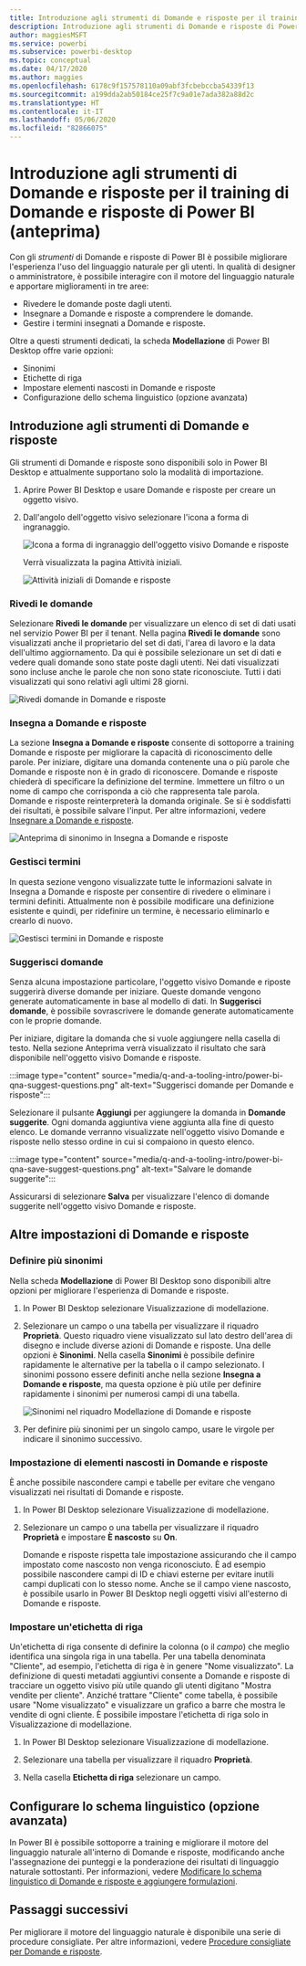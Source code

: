 ```yaml
---
title: Introduzione agli strumenti di Domande e risposte per il training di Domande e risposte di Power BI (anteprima)
description: Introduzione agli strumenti di Domande e risposte di Power BI
author: maggiesMSFT
ms.service: powerbi
ms.subservice: powerbi-desktop
ms.topic: conceptual
ms.date: 04/17/2020
ms.author: maggies
ms.openlocfilehash: 6178c9f157578110a09abf3fcbebccba54339f13
ms.sourcegitcommit: a199dda2ab50184ce25f7c9a01e7ada382a88d2c
ms.translationtype: HT
ms.contentlocale: it-IT
ms.lasthandoff: 05/06/2020
ms.locfileid: "82866075"
---
```

# <a name="intro-to-qa-tooling-to-train-power-bi-qa-preview"></a>Introduzione agli strumenti di Domande e risposte per il training di Domande e risposte di Power BI (anteprima)

Con gli *strumenti* di Domande e risposte di Power BI è possibile migliorare l'esperienza l'uso del linguaggio naturale per gli utenti. In qualità di designer o amministratore, è possibile interagire con il motore del linguaggio naturale e apportare miglioramenti in tre aree: 

- Rivedere le domande poste dagli utenti.
- Insegnare a Domande e risposte a comprendere le domande.
- Gestire i termini insegnati a Domande e risposte.

Oltre a questi strumenti dedicati, la scheda **Modellazione** di Power BI Desktop offre varie opzioni:  

- Sinonimi
- Etichette di riga
- Impostare elementi nascosti in Domande e risposte
- Configurazione dello schema linguistico (opzione avanzata)

## <a name="get-started-with-qa-tooling"></a>Introduzione agli strumenti di Domande e risposte

Gli strumenti di Domande e risposte sono disponibili solo in Power BI Desktop e attualmente supportano solo la modalità di importazione.

1. Aprire Power BI Desktop e usare Domande e risposte per creare un oggetto visivo. 
2. Dall'angolo dell'oggetto visivo selezionare l'icona a forma di ingranaggio. 

    ![Icona a forma di ingranaggio dell'oggetto visivo Domande e risposte](media/q-and-a-tooling-intro/qna-visual-gear.png)

    Verrà visualizzata la pagina Attività iniziali.  

    ![Attività iniziali di Domande e risposte](media/q-and-a-tooling-intro/qna-tooling-dialog.png)

### <a name="review-questions"></a>Rivedi le domande

Selezionare **Rivedi le domande** per visualizzare un elenco di set di dati usati nel servizio Power BI per il tenant. Nella pagina **Rivedi le domande** sono visualizzati anche il proprietario del set di dati, l'area di lavoro e la data dell'ultimo aggiornamento. Da qui è possibile selezionare un set di dati e vedere quali domande sono state poste dagli utenti. Nei dati visualizzati sono incluse anche le parole che non sono state riconosciute. Tutti i dati visualizzati qui sono relativi agli ultimi 28 giorni.

![Rivedi domande in Domande e risposte](media/q-and-a-tooling-intro/qna-tooling-review-questions.png)

### <a name="teach-qa"></a>Insegna a Domande e risposte

La sezione **Insegna a Domande e risposte** consente di sottoporre a training Domande e risposte per migliorare la capacità di riconoscimento delle parole. Per iniziare, digitare una domanda contenente una o più parole che Domande e risposte non è in grado di riconoscere. Domande e risposte chiederà di specificare la definizione del termine. Immettere un filtro o un nome di campo che corrisponda a ciò che rappresenta tale parola. Domande e risposte reinterpreterà la domanda originale. Se si è soddisfatti dei risultati, è possibile salvare l'input. Per altre informazioni, vedere [Insegnare a Domande e risposte](q-and-a-tooling-teach-q-and-a.md).

![Anteprima di sinonimo in Insegna a Domande e risposte](media/q-and-a-tooling-intro/qna-tooling-teach-fixpreview.png)

### <a name="manage-terms"></a>Gestisci termini

In questa sezione vengono visualizzate tutte le informazioni salvate in Insegna a Domande e risposte per consentire di rivedere o eliminare i termini definiti. Attualmente non è possibile modificare una definizione esistente e quindi, per ridefinire un termine, è necessario eliminarlo e crearlo di nuovo.

![Gestisci termini in Domande e risposte](media/q-and-a-tooling-intro/qna-manage-terms.png)

### <a name="suggest-questions"></a>Suggerisci domande

Senza alcuna impostazione particolare, l'oggetto visivo Domande e riposte suggerirà diverse domande per iniziare. Queste domande vengono generate automaticamente in base al modello di dati. In **Suggerisci domande**, è possibile sovrascrivere le domande generate automaticamente con le proprie domande. 

Per iniziare, digitare la domanda che si vuole aggiungere nella casella di testo. Nella sezione Anteprima verrà visualizzato il risultato che sarà disponibile nell'oggetto visivo Domande e risposte. 

:::image type="content" source="media/q-and-a-tooling-intro/power-bi-qna-suggest-questions.png" alt-text="Suggerisci domande per Domande e risposte":::
 
Selezionare il pulsante **Aggiungi** per aggiungere la domanda in **Domande suggerite**. Ogni domanda aggiuntiva viene aggiunta alla fine di questo elenco. Le domande verranno visualizzate nell'oggetto visivo Domande e risposte nello stesso ordine in cui si compaiono in questo elenco. 

:::image type="content" source="media/q-and-a-tooling-intro/power-bi-qna-save-suggest-questions.png" alt-text="Salvare le domande suggerite":::
 
Assicurarsi di selezionare **Salva** per visualizzare l'elenco di domande suggerite nell'oggetto visivo Domande e risposte. 


## <a name="other-qa-settings"></a>Altre impostazioni di Domande e risposte

### <a name="bulk-synonyms"></a>Definire più sinonimi

Nella scheda **Modellazione** di Power BI Desktop sono disponibili altre opzioni per migliorare l'esperienza di Domande e risposte. 

1. In Power BI Desktop selezionare Visualizzazione di modellazione.

2. Selezionare un campo o una tabella per visualizzare il riquadro **Proprietà**.  Questo riquadro viene visualizzato sul lato destro dell'area di disegno e include diverse azioni di Domande e risposte. Una delle opzioni è **Sinonimi**. Nella casella **Sinonimi** è possibile definire rapidamente le alternative per la tabella o il campo selezionato. I sinonimi possono essere definiti anche nella sezione **Insegna a Domande e risposte**, ma questa opzione è più utile per definire rapidamente i sinonimi per numerosi campi di una tabella.

    ![Sinonimi nel riquadro Modellazione di Domande e risposte](media/q-and-a-tooling-intro/qna-modelling-pane-synonyms.png)

3. Per definire più sinonimi per un singolo campo, usare le virgole per indicare il sinonimo successivo.

### <a name="hide-from-qa"></a>Impostazione di elementi nascosti in Domande e risposte

È anche possibile nascondere campi e tabelle per evitare che vengano visualizzati nei risultati di Domande e risposte. 

1. In Power BI Desktop selezionare Visualizzazione di modellazione.

2. Selezionare un campo o una tabella per visualizzare il riquadro **Proprietà** e impostare **È nascosto** su **On**.

    Domande e risposte rispetta tale impostazione assicurando che il campo impostato come nascosto non venga riconosciuto. È ad esempio possibile nascondere campi di ID e chiavi esterne per evitare inutili campi duplicati con lo stesso nome. Anche se il campo viene nascosto, è possibile usarlo in Power BI Desktop negli oggetti visivi all'esterno di Domande e risposte.

### <a name="set-a-row-label"></a>Impostare un'etichetta di riga

Un'etichetta di riga consente di definire la colonna (o il *campo*) che meglio identifica una singola riga in una tabella. Per una tabella denominata "Cliente", ad esempio, l'etichetta di riga è in genere "Nome visualizzato". La definizione di questi metadati aggiuntivi consente a Domande e risposte di tracciare un oggetto visivo più utile quando gli utenti digitano "Mostra vendite per cliente". Anziché trattare "Cliente" come tabella, è possibile usare "Nome visualizzato" e visualizzare un grafico a barre che mostra le vendite di ogni cliente. È possibile impostare l'etichetta di riga solo in Visualizzazione di modellazione. 

1. In Power BI Desktop selezionare Visualizzazione di modellazione.

2. Selezionare una tabella per visualizzare il riquadro **Proprietà**.

3. Nella casella **Etichetta di riga** selezionare un campo.

## <a name="configure-the-linguistic-schema-advanced"></a>Configurare lo schema linguistico (opzione avanzata)

In Power BI è possibile sottoporre a training e migliorare il motore del linguaggio naturale all'interno di Domande e risposte, modificando anche l'assegnazione dei punteggi e la ponderazione dei risultati di linguaggio naturale sottostanti. Per informazioni, vedere [Modificare lo schema linguistico di Domande e risposte e aggiungere formulazioni](q-and-a-tooling-advanced.md).

## <a name="next-steps"></a>Passaggi successivi

Per migliorare il motore del linguaggio naturale è disponibile una serie di procedure consigliate. Per altre informazioni, vedere [Procedure consigliate per Domande e risposte](q-and-a-best-practices.md).
